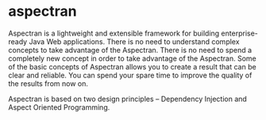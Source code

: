 # aspectran
Aspectran is a lightweight and extensible framework for building enterprise-ready Java Web applications.
There is no need to understand complex concepts to take advantage of the Aspectran.
There is no need to spend a completely new concept in order to take advantage of the Aspectran.
Some of the basic concepts of Aspectran allows you to create a result that can be clear and reliable.
You can spend your spare time to improve the quality of the results from now on.

Aspectran is based on two design principles – Dependency Injection and Aspect Oriented Programming.
